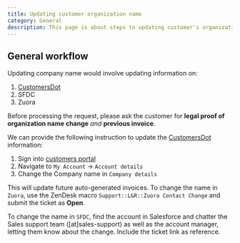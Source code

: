 ```yaml
---
title: Updating customer organization name
category: General
description: This page is about steps to updating customer's organization name.
---
```


## General workflow

Updating company name would involve updating information on:

1. [CustomersDot](https://customers.example_company.com/customers/sign_in)
1. SFDC
1. Zuora

Before processing the request, please ask the customer for **legal proof of organization name change** *and* **previous invoice**.

We can provide the following instruction to update the [CustomersDot](https://customers.example_company.com/customers/sign_in) information:

1. Sign into [customers portal](https://customers.example_company.com/customers/sign_in)
1. Navigate to `My Account` → `Account details`
1. Change the Company name in `Company details`

This will update future auto-generated invoices. To change the name in `Zuora`, use the ZenDesk macro `Support::L&R::Zuora Contact Change` and submit the ticket as **Open**.

To change the name in `SFDC`, find the account in Salesforce and chatter the Sales support team ([at]sales-support) as well as the account manager, letting them know about the change. Include the ticket link as reference.
